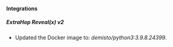#### Integrations
##### ExtraHop Reveal(x) v2
- Updated the Docker image to: *demisto/python3:3.9.8.24399*.
